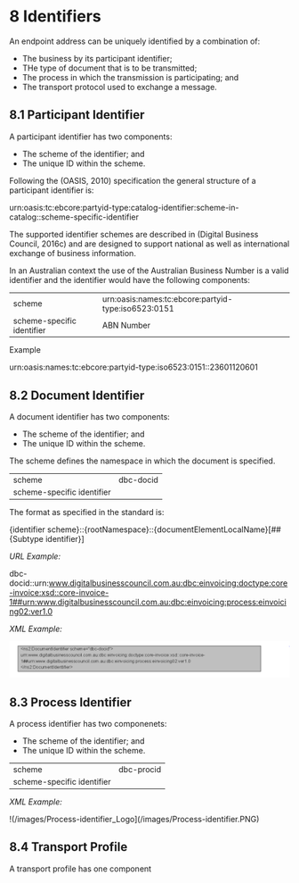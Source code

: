 # 8 Identifiers

An endpoint address can be uniquely identified by a combination of: 

 - The business by its participant identifier;
 - THe type of document that is to be transmitted;
 - The process in which the transmission is participating; and
 - The transport protocol used to exchange a message.

## 8.1 Participant Identifier

A participant identifier has two components:

 - The scheme of the identifier; and
 - The unique ID within the scheme.
 
Following the (OASIS, 2010) specification the general structure of a participant identifier is: 

urn:oasis:tc:ebcore:partyid-type:catalog-identifier:scheme-in-catalog::scheme-specific-identifier 

The supported identifier schemes are described in (Digital Business Council, 2016c) and are designed to support national as well as international exchange of business information. 

In an Australian context the use of the Australian Business Number is a valid identifier and the identifier would have the following components: 

| | |
| ---| ----|
scheme | urn:oasis:names:tc:ebcore:partyid-type:iso6523:0151 |
scheme-specific identifier | ABN Number | 


Example

urn:oasis:names:tc:ebcore:partyid-type:iso6523:0151::23601120601 

## 8.2 Document Identifier

A document identifier has two components:

 - The scheme of the identifier; and
 - The unique ID within the scheme.
 
The scheme defines the namespace in which the document is specified.

| | |
| ---| ----|
scheme | dbc-docid |
scheme-specific identifier | <unique document identifier> |

The format as specified in the standard is: 

{identifier scheme}::{rootNamespace}::{documentElementLocalName}[##{Subtype identifier}] 

*URL Example:*

dbc-docid::urn:www.digitalbusinesscouncil.com.au:dbc:einvoicing:doctype:core-invoice:xsd::core-invoice-1##urn:www.digitalbusinesscouncil.com.au:dbc:einvoicing:process:einvoicing02:ver1.0 

*XML Example:* 

![documentidentifier_Logo](/images/document-identifier.PNG) 

## 8.3 Process Identifier

A process identifier has two componenets:

 - The scheme of the identifier; and
 - The unique ID within the scheme.
 
 | | |
 | --| ---|
 scheme | dbc-procid |
scheme-specific identifier | <unique process identifier> |

*XML Example:*

!(/images/Process-identifier_Logo](/images/Process-identifier.PNG)

## 8.4 Transport Profile

A transport profile has one component

